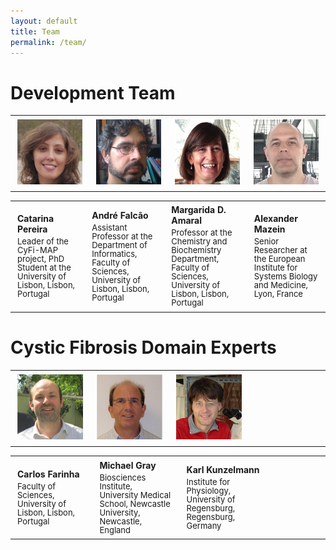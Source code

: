 ```yaml
---
layout: default
title: Team
permalink: /team/
---
```


# Development Team

<table>
    <tr>
      <td style="width: 200px;"><p style="margin:4px;"><img src="/images/team/CatarinaPereira.jpg" width="160"/></p></td>
      <td style="width: 200px;"><p style="margin:4px;"><img src="/images/team/AndreFalcao.jpg" width="160"/></p></td>
      <td style="width: 200px;"><p style="margin:4px;"><img src="/images/team/MargaridaDAmaral.jpg" width="160"/></p></td>
      <td style="width: 200px;"><p style="margin:4px;"><img src="/images/team/AlexanderMazein.jpg" width="160"/></p></td>
    </tr>
</table>
<table>
    <tr>
      <td style="width: 200px;"><p style="margin:4px;"><strong>Catarina Pereira</strong></p><p style="margin:4px; line-height:100%;"><font size="2">Leader of the CyFi-MAP project, PhD Student at the University of Lisbon, Lisbon, Portugal</font></p></td>
      <td style="width: 200px;"><p style="margin:4px;"><strong>André Falcão</strong></p><p style="margin:4px; line-height:100%;"><font size="2">Assistant Professor at the Department of Informatics, Faculty of Sciences, University of Lisbon, Lisbon, Portugal</font></p></td>
      <td style="width: 200px;"><p style="margin:4px;"><strong>Margarida D. Amaral</strong></p><p style="margin:4px; line-height:100%;"><font size="2">Professor at the Chemistry and Biochemistry Department, Faculty of Sciences, University of Lisbon, Lisbon, Portugal</font></p></td>
      <td style="width: 200px;"><p style="margin:4px;"><strong>Alexander Mazein</strong></p><p style="margin:4px; line-height:100%;"><font size="2">Senior Researcher at the European Institute for Systems Biology and Medicine, Lyon, France</font></p></td>
    </tr>
</table>

# Cystic Fibrosis Domain Experts

<table>
    <tr>
      <td style="width: 200px;"><p style="margin:4px;"><img src="/images/team/CarlosFarinha.jpg" width="160"/></p></td>
      <td style="width: 200px;"><p style="margin:4px;"><img src="/images/team/MichaelGray.jpg" width="160"/></p></td>
      <td style="width: 200px;"><p style="margin:4px;"><img src="/images/team/KarlKunzelmann.jpg" width="160"/></p></td>
      <td style="width: 200px;"> </td>
    </tr>
</table>
<table>
    <tr>
      <td style="width: 200px;"><p style="margin:4px;"><strong>Carlos Farinha</strong></p><p style="margin:4px; line-height:100%;"><font size="2">Faculty of Sciences, University of Lisbon, Lisbon, Portugal</font></p></td>
      <td style="width: 200px;"><p style="margin:4px;"><strong>Michael Gray</strong></p><p style="margin:4px; line-height:100%;"><font size="2">Biosciences Institute, University Medical School, Newcastle University, Newcastle, England</font></p></td>
      <td style="width: 200px;"><p style="margin:4px;"><strong>Karl Kunzelmann</strong></p><p style="margin:4px; line-height:100%;"><font size="2">Institute for Physiology, University of Regensburg, Regensburg, Germany</font></p></td>
      <td style="width: 200px;"> </td>
    </tr>
</table>


